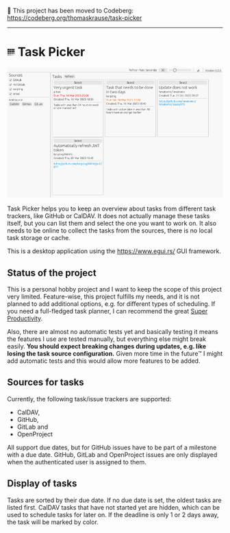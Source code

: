 📢 This project has been moved to Codeberg: <https://codeberg.org/thomaskrause/task-picker>

---

# <img src="https://raw.githubusercontent.com/thomaskrause/task-picker/main/src/bin/taskpicker.png" height="18px" alt="Logo of Task Picker which is a list or rectangles arranged in a grid, representing the tasks">  Task Picker

![A screenshot of Task Picker with several example tasks shown](screenshot.png)

Task Picker helps you to keep an overview about tasks from different task
trackers, like GitHub or CalDAV. It does not actually manage these tasks itself,
but you can list them and select the one you want to work on. It also needs to
be online to collect the tasks from the sources, there is no local task storage
or cache.

This is a desktop application using the <https://www.egui.rs/> GUI framework.

## Status of the project

This is a personal hobby project and I want to keep the scope of this project
very limited. Feature-wise, this project fulfills my needs, and it is not planned
to add additional options, e.g. for different types of scheduling. If you need a
full-fledged task planner, I can recommend the great [Super
Productivity](https://super-productivity.com/).

Also, there are almost no automatic tests yet and basically testing it means the
features I use are tested manually, but everything else might break easily.
**You should expect breaking changes during updates, e.g. like losing the task
source configuration.** Given more time in the future™ I might add automatic
tests and this would allow more features to be added.

## Sources for tasks

Currently, the following task/issue trackers are supported:

- CalDAV, 
- GitHub,
- GitLab and
- OpenProject

All support due dates, but for GitHub issues have to be part of a milestone with
a due date. GitHub, GitLab and OpenProject issues are only displayed when the
authenticated user is assigned to them.

## Display of tasks

Tasks are sorted by their due date. If no due date is set, the oldest tasks are
listed first. CalDAV tasks that have not started yet are hidden, which can be
used to schedule tasks for later on. If the deadline is only 1 or 2 days away,
the task will be marked by color.

